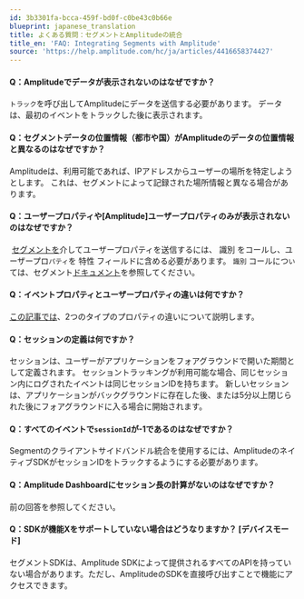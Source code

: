```yaml
---
id: 3b3301fa-bcca-459f-bd0f-c0be43c0b66e
blueprint: japanese_translation
title: よくある質問：セグメントとAmplitudeの統合
title_en: 'FAQ: Integrating Segments with Amplitude'
source: 'https://help.amplitude.com/hc/ja/articles/4416658374427'
---
```

#### Q：Amplitudeでデータが表示されないのはなぜですか？

`トラック`を呼び出してAmplitudeにデータを送信する必要があります。 データは、最初のイベントをトラックした後に表示されます。

#### Q：セグメントデータの位置情報（都市や国）がAmplitudeのデータの位置情報と異なるのはなぜですか？

Amplitudeは、利用可能であれば、IPアドレスからユーザーの場所を特定しようとします。 これは、セグメントによって記録された場所情報と異なる場合があります。

#### Q：ユーザープロパティや[Amplitude]ユーザープロパティのみが表示されないのはなぜですか？

 [セグメントを](https://segment.com/)介してユーザープロパティを送信するには、 識別 をコールし、ユーザープロ`パティ`を 特性 フィールドに含める必要があります。 `識別` コールにつ`い`ては、セグメント[ドキュメント](https://segment.com/docs/spec/identify/)を参照してください。

#### Q：イベントプロパティとユーザープロパティの違いは何ですか？

[この記事では](/docs/data/user-properties-and-events)、2つのタイプのプロパティの違いについて説明します。

#### Q：セッションの定義は何ですか？

セッションは、ユーザーがアプリケーションをフォアグラウンドで開いた期間として定義されます。 セッショントラッキングが利用可能な場合、同じセッション内にログされたイベントは同じセッションIDを持ちます。 新しいセッションは、アプリケーションがバックグラウンドに存在した後、または5分以上閉じられた後にフォアグラウンドに入る場合に開始されます。

#### Q：すべてのイベントで`sessionId`が-1であるのはなぜですか？

Segmentのクライアントサイドバンドル統合を使用するには、AmplitudeのネイティブSDKがセッションIDをトラックするようにする必要があります。

#### Q：Amplitude Dashboardにセッション長の計算がないのはなぜですか？

前の回答を参照してください。

#### Q：SDKが機能Xをサポートしていない場合はどうなりますか？ [デバイスモード]

セグメントSDKは、Amplitude SDKによって提供されるすべてのAPIを持っていない場合があります。ただし、AmplitudeのSDKを直接呼び出すことで機能にアクセスできます。
